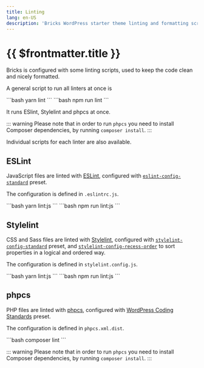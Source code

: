 ```yaml
---
title: Linting
lang: en-US
description: 'Bricks WordPress starter theme linting and formatting scripts'
---
```


# {{ $frontmatter.title }}

Bricks is configured with some linting scripts, used to keep the code clean and nicely formatted.

A general script to run all linters at once is

<code-group>

<code-block title="Yarn" active> 
```bash
yarn lint
```
</code-block>

<code-block title="npm"> 
```bash
npm run lint
```
</code-block>

</code-group>

It runs ESlint, Stylelint and phpcs at once.

::: warning
Please note that in order to run `phpcs` you need to install Composer dependencies, by running `composer install`.
:::

Individual scripts for each linter are also available.

## ESLint

JavaScript files are linted with [ESLint](https://eslint.org/), configured with [`eslint-config-standard`](https://github.com/standard/eslint-config-standard) preset.

The configuration is defined in `.eslintrc.js`.

<code-group>

<code-block title="Yarn" active> 
```bash
yarn lint:js
```
</code-block>

<code-block title="npm"> 
```bash
npm run lint:js
```
</code-block>

</code-group>

## Stylelint

CSS and Sass files are linted with [Stylelint](https://stylelint.io/), configured with [`stylelint-config-standard`](https://github.com/stylelint/stylelint-config-standard) preset, and [`stylelint-config-recess-order`](https://github.com/stormwarning/stylelint-config-recess-order) to sort properties in a logical and ordered way.

The configuration is defined in `stylelint.config.js`.

<code-group>

<code-block title="Yarn" active> 
```bash
yarn lint:js
```
</code-block>

<code-block title="npm"> 
```bash
npm run lint:js
```
</code-block>

</code-group>

## phpcs

PHP files are linted with [phpcs](https://github.com/squizlabs/PHP_CodeSniffer), configured with [WordPress Coding Standards](https://github.com/WordPress/WordPress-Coding-Standards) preset.

The configuration is defined in `phpcs.xml.dist`.

<code-group>

<code-block title="Composer" active> 
```bash
composer lint
```
</code-block>

</code-group>

::: warning
Please note that in order to run `phpcs` you need to install Composer dependencies, by running `composer install`.
:::

